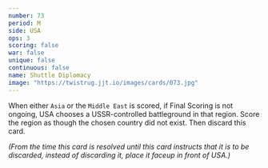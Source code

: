 ```yaml
---
number: 73
period: M
side: USA
ops: 3
scoring: false
war: false
unique: false
continuous: false
name: Shuttle Diplomacy
image: "https://twistrug.jjt.io/images/cards/073.jpg"
---
```

When either `Asia` or the `Middle East` is scored, if Final Scoring is not ongoing, USA chooses a USSR-controlled battleground in that region. Score the region as though the chosen country did not exist. Then discard this card.

*(From the time this card is resolved until this card instructs that it is to be discarded, instead of discarding it, place it faceup in front of USA.)*
